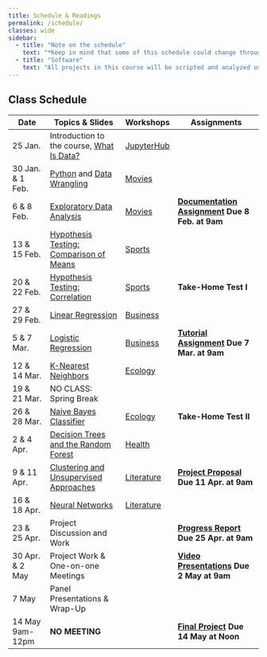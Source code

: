 ```yaml
---
title: Schedule & Readings
permalink: /schedule/
classes: wide
sidebar:
  - title: "Note on the schedule"
    text: "*Keep in mind that some of this schedule could change throughout the semester. However, if anything changes I'll update this page, and I'll be sure to give you plenty of advance notice.*"
  - title: "Software"
    text: "All projects in this course will be scripted and analyzed using Python, an open source programming language and environment. Specifically, we will be using Jupyter Lab as our programming environment. **No previous experience with Python, statistical software packages, or computer programming is required.**"
---
```


## Class Schedule

Date|Topics & Slides|Workshops|Assignments
--|---|---|---
25 Jan.|Introduction to the course, [What Is Data?](/CIS241/slides/whatisdata)|[JupyterHub](/CIS241/jupyterhub)|
30 Jan. & 1 Feb.|[Python](/CIS241/slides/pythonbasics) and [Data Wrangling](/CIS241/slides/wrangling)|[Movies](/CIS241/resources/01_movies1.ipynb)|
6 & 8 Feb.|[Exploratory Data Analysis](/CIS241/slides/eda)|[Movies](/CIS241/resources/01_movies2.ipynb)|**[Documentation Assignment](/CIS241/assignments/documentation) Due 8 Feb. at 9am**
13 & 15 Feb.|[Hypothesis Testing: Comparison of Means](/CIS241/slides/hypothesis)|[Sports](/CIS241/resources/02_tennis1.ipynb)|
20 & 22 Feb.|[Hypothesis Testing: Correlation](/CIS241/slides/correlation)|[Sports](/CIS241/resources/02_tennis2.ipynb)|**Take-Home Test I**
27 & 29 Feb.|[Linear Regression](/CIS241/slides/regression)|[Business](/CIS241/resources/03_airbnb1.ipynb)|
5 & 7 Mar.|[Logistic Regression](/CIS241/slides/logit)|[Business](/CIS241/resources/03_airbnb2.ipynb)|**[Tutorial Assignment](/CIS241/assignments/tutorial/) Due 7 Mar. at 9am**
12 & 14 Mar.|[K-Nearest Neighbors](/CIS241/slides/knn)|[Ecology](/CIS241/resources/04_trees1.ipynb)
19 & 21 Mar.|NO CLASS: Spring Break
26 & 28 Mar.|[Naive Bayes Classifier](/CIS241/slides/naivebayes)|[Ecology](/CIS241/resources/04_trees2.ipynb)|**Take-Home Test II**
2 & 4 Apr.|[Decision Trees and the Random Forest](/CIS241/slides/randomforest)|[Health](/CIS241/resources/05_health2.ipynb)|
9 & 11 Apr.|[Clustering and Unsupervised Approaches](/CIS241/slides/clustering)|[Literature](/CIS241/resources/06_lit1.ipynb)|**[Project Proposal](/CIS241/assignments/project-proposal/) Due 11 Apr. at 9am**
16 & 18 Apr.|[Neural Networks](/CIS241/slides/neuralnetworks)|[Literature](/CIS241/resources/06_lit2.ipynb)
23 & 25 Apr.|Project Discussion and Work||**[Progress Report](/CIS241/assignments/progress-report) Due 25 Apr. at 9am**
30 Apr. & 2 May|Project Work & One-on-one Meetings||**[Video Presentations](/CIS241/assignments/presentation/) Due 2 May at 9am**
7 May|Panel Presentations & Wrap-Up||
14 May 9am-12pm|**NO MEETING**||**[Final Project](/CIS241/assignments/final-report) Due 14 May at Noon**
